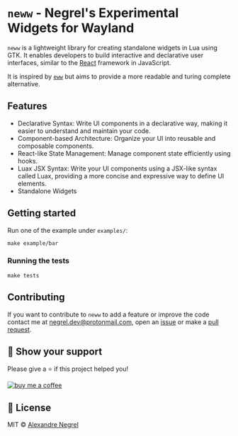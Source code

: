 # `neww` - Negrel's Experimental Widgets for Wayland

`neww` is a lightweight library for creating standalone widgets in Lua using GTK.
It enables developers to build interactive and declarative user interfaces, 
similar to the [React](https://react.dev) framework in JavaScript.

It is inspired by [`eww`](https://github.com/elkowar/eww) but aims to provide a more
readable and turing complete alternative.

## Features

* Declarative Syntax: Write UI components in a declarative way, making it easier
to understand and maintain your code.
* Component-based Architecture: Organize your UI into reusable and composable
components.
* React-like State Management: Manage component state efficiently using hooks.
* Luax JSX Syntax: Write your UI components using a JSX-like syntax called Luax,
providing a more concise and expressive way to define UI elements.
* Standalone Widgets

## Getting started

Run one of the example under `examples/`:

```shell
make example/bar
```

### Running the tests

```shell
make tests
```

## Contributing

If you want to contribute to `neww` to add a feature or improve the code contact
me at [negrel.dev@protonmail.com](mailto:negrel.dev@protonmail.com), open an
[issue](https://github.com/negrel/neww/issues) or make a
[pull request](https://github.com/negrel/neww/pulls).

## :stars: Show your support

Please give a :star: if this project helped you!

[![buy me a coffee](.github/images/bmc-button.png)](https://www.buymeacoffee.com/negrel)

## :scroll: License

MIT © [Alexandre Negrel](https://www.negrel.dev/)
